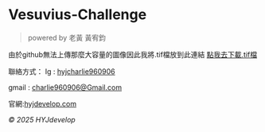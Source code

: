 # Vesuvius-Challenge
>powered by 老黃 黃宥鈞

由於github無法上傳那麼大容量的圖像因此我將.tif檔放到此連結
[點我去下載.tif檔](https://u.pcloud.link/publink/show?code=kZ40lH5ZmDQAP0BUIPpLDjU8diuzcRSjrKOk)

聯絡方式：
Ig : [hyjcharlie960906](https://www.instagram.com/hyjcharlie960906/?hl=zh-tw)

gmail : charlie960906@Gmail.com

官網:[hyjdevelop.com](hyjdevelop.com)

_© 2025 HYJdevelop_ 
